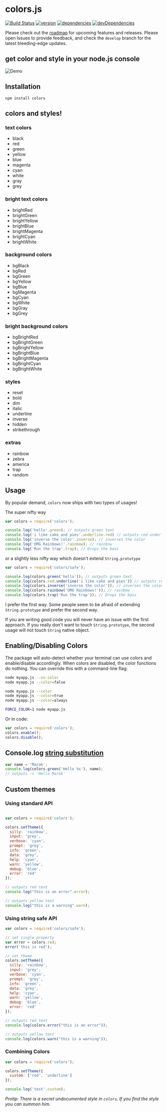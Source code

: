 # colors.js
[![Build Status](https://travis-ci.org/Marak/colors.js.svg?branch=master)](https://travis-ci.org/Marak/colors.js)
[![version](https://img.shields.io/npm/v/colors.svg)](https://www.npmjs.org/package/colors)
[![dependencies](https://david-dm.org/Marak/colors.js.svg)](https://david-dm.org/Marak/colors.js)
[![devDependencies](https://david-dm.org/Marak/colors.js/dev-status.svg)](https://david-dm.org/Marak/colors.js#info=devDependencies)

Please check out the [roadmap](ROADMAP.md) for upcoming features and releases.  Please open Issues to provide feedback, and check the `develop` branch for the latest bleeding-edge updates.














































<extoc></extoc>

## get color and style in your node.js console

![Demo](https://raw.githubusercontent.com/Marak/colors.js/master/screenshots/colors.png)

## Installation

    npm install colors

## colors and styles!

### text colors

  - black
  - red
  - green
  - yellow
  - blue
  - magenta
  - cyan
  - white
  - gray
  - grey

### bright text colors

  - brightRed
  - brightGreen
  - brightYellow
  - brightBlue
  - brightMagenta
  - brightCyan
  - brightWhite

### background colors

  - bgBlack
  - bgRed
  - bgGreen
  - bgYellow
  - bgBlue
  - bgMagenta
  - bgCyan
  - bgWhite
  - bgGray
  - bgGrey

### bright background colors

  - bgBrightRed
  - bgBrightGreen
  - bgBrightYellow
  - bgBrightBlue
  - bgBrightMagenta
  - bgBrightCyan
  - bgBrightWhite

### styles

  - reset
  - bold
  - dim
  - italic
  - underline
  - inverse
  - hidden
  - strikethrough

### extras

  - rainbow
  - zebra
  - america
  - trap
  - random


## Usage

By popular demand, `colors` now ships with two types of usages!

The super nifty way

```js
var colors = require('colors');

console.log('hello'.green); // outputs green text
console.log('i like cake and pies'.underline.red) // outputs red underlined text
console.log('inverse the color'.inverse); // inverses the color
console.log('OMG Rainbows!'.rainbow); // rainbow
console.log('Run the trap'.trap); // Drops the bass

```

or a slightly less nifty way which doesn't extend `String.prototype`

```js
var colors = require('colors/safe');

console.log(colors.green('hello')); // outputs green text
console.log(colors.red.underline('i like cake and pies')) // outputs red underlined text
console.log(colors.inverse('inverse the color')); // inverses the color
console.log(colors.rainbow('OMG Rainbows!')); // rainbow
console.log(colors.trap('Run the trap')); // Drops the bass

```

I prefer the first way. Some people seem to be afraid of extending `String.prototype` and prefer the second way. 

If you are writing good code you will never have an issue with the first approach. If you really don't want to touch `String.prototype`, the second usage will not touch `String` native object.

## Enabling/Disabling Colors

The package will auto-detect whether your terminal can use colors and enable/disable accordingly. When colors are disabled, the color functions do nothing. You can override this with a command-line flag:

```bash
node myapp.js --no-color
node myapp.js --color=false

node myapp.js --color
node myapp.js --color=true
node myapp.js --color=always

FORCE_COLOR=1 node myapp.js
```

Or in code:

```javascript
var colors = require('colors');
colors.enable();
colors.disable();
```

## Console.log [string substitution](http://nodejs.org/docs/latest/api/console.html#console_console_log_data)

```js
var name = 'Marak';
console.log(colors.green('Hello %s'), name);
// outputs -> 'Hello Marak'
```

## Custom themes

### Using standard API

```js

var colors = require('colors');

colors.setTheme({
  silly: 'rainbow',
  input: 'grey',
  verbose: 'cyan',
  prompt: 'grey',
  info: 'green',
  data: 'grey',
  help: 'cyan',
  warn: 'yellow',
  debug: 'blue',
  error: 'red'
});

// outputs red text
console.log("this is an error".error);

// outputs yellow text
console.log("this is a warning".warn);
```

### Using string safe API

```js
var colors = require('colors/safe');

// set single property
var error = colors.red;
error('this is red');

// set theme
colors.setTheme({
  silly: 'rainbow',
  input: 'grey',
  verbose: 'cyan',
  prompt: 'grey',
  info: 'green',
  data: 'grey',
  help: 'cyan',
  warn: 'yellow',
  debug: 'blue',
  error: 'red'
});

// outputs red text
console.log(colors.error("this is an error"));

// outputs yellow text
console.log(colors.warn("this is a warning"));

```

### Combining Colors

```javascript
var colors = require('colors');

colors.setTheme({
  custom: ['red', 'underline']
});

console.log('test'.custom);
```

*Protip: There is a secret undocumented style in `colors`. If you find the style you can summon him.*
